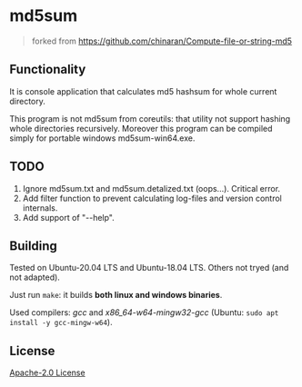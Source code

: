# md5sum
> forked from https://github.com/chinaran/Compute-file-or-string-md5

## Functionality

It is console application that calculates md5 hashsum for whole current directory.

This program is not md5sum from coreutils: that utility not support hashing whole directories recursively. Moreover this program can be compiled simply for portable windows md5sum-win64.exe.

## TODO

1. Ignore md5sum.txt and md5sum.detalized.txt (oops...). Critical error.
2. Add filter function to prevent calculating log-files and version control internals.
3. Add support of "--help".

## Building

Tested on Ubuntu-20.04 LTS and Ubuntu-18.04 LTS. Others not tryed (and not adapted).

Just run ```make```: it builds **both linux and windows binaries**.

Used compilers: *gcc* and *x86_64-w64-mingw32-gcc* (Ubuntu: ```sudo apt install -y gcc-mingw-w64```).

## License

[Apache-2.0 License](https://github.com/1024sparrow/md5sum/LICENSE)
